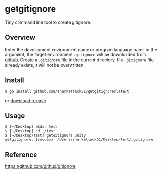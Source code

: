 getgitignore
===

Tiny command line tool to create gitignore.

## Overview

Enter the development environment name or program language name in the argument,
the target environment `.gitignore` will be downloaded from [github](https://github.com/github/gitignore),
Create a `.gitignore` file in the current directory.
If a `.gitignore` file already exists, it will not be overwritten.

## Install

```
$ go install github.com/sharkattack51/getgitignore@latest
```

or [download release](https://github.com/sharkattack51/getgitignore/releases)

## Usage

```
$ [~/Desktop] mkdir test
$ [~/Desktop] cd ./test
$ [~/Desktop/test] getgitignore unity
getgitignore: [success] /Users/sharkattack51/Desktop/test/.gitignore
```

## Reference

https://github.com/github/gitignore
